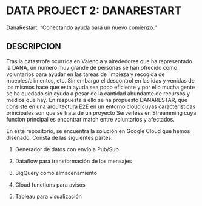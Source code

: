 # DATA PROJECT 2: DANARESTART
DanaRestart. “Conectando ayuda para un nuevo comienzo.”
## DESCRIPCION
Tras la catastrofe ocurrida en Valencia y alrededores que ha representado la DANA, un numero muy grande de personas se han ofrecido como voluntarios para ayudar en las tareas de limpieza y recogida de muebles/alimentos, etc. Sin embargo el descontrol en las idas y venidas de los mismos hace que esta ayuda sea poco eficiente y por ello mucha gente se ha quedado sin ayuda a pesar de la cantidad abundante de recursos y medios que hay. En respuesta a ello se ha propuesto DANARESTAR, que consiste en una arquitectura E2E en un entorno cloud cuyas caracteristicas principales son que se trata de un proyecto Serverless en Streamming cuya funcion principal es encontrar match entre voluntarios y afectados.

En este repositorio, se encuentra la solución en Google Cloud que hemos diseñado. Consta de las siguientes partes:

1. Generador de datos con envío a Pub/Sub

2. Dataflow para transformación de los mensajes

3. BigQuery como almacenamiento

4. Cloud functions para avisos

5. Tableau para visualización



